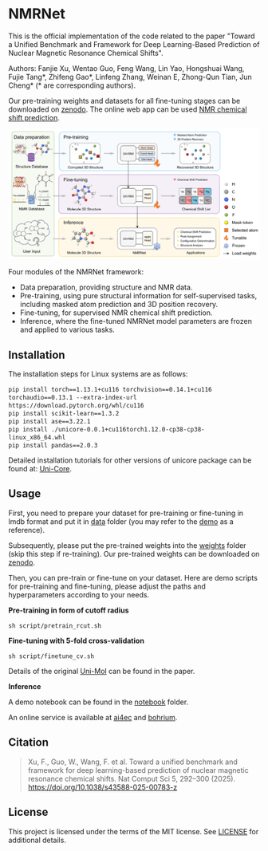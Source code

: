 NMRNet
==================================================

This is the official implementation of the code related to the paper "Toward a Unified Benchmark and Framework for Deep Learning-Based Prediction of Nuclear Magnetic Resonance Chemical Shifts".

Authors: Fanjie Xu, Wentao Guo, Feng Wang, Lin Yao, Hongshuai Wang, Fujie Tang\*, Zhifeng Gao\*, Linfeng Zhang, Weinan E, Zhong-Qun Tian, Jun Cheng\* (\* are corresponding authors).

Our pre-training weights and datasets for all fine-tuning stages can be downloaded on [zenodo](<https://doi.org/10.5281/zenodo.13317524>). The online web app can be used  [NMR chemical shift prediction](https://ai4ec.ac.cn/apps/nmrnet).

![NMRNet framework](./figure/framework.jpg)

Four modules of the NMRNet framework:

- Data preparation, providing structure and NMR data. 
- Pre-training, using pure structural information for self-supervised tasks, including masked atom prediction and 3D position recovery. 
- Fine-tuning, for supervised NMR chemical shift prediction. 
- Inference, where the fine-tuned NMRNet model parameters are frozen and applied to various tasks.



Installation
----

The installation steps for Linux systems are as follows:

```
pip install torch==1.13.1+cu116 torchvision==0.14.1+cu116 torchaudio==0.13.1 --extra-index-url https://download.pytorch.org/whl/cu116
pip install scikit-learn==1.3.2
pip install ase==3.22.1
pip install ./unicore-0.0.1+cu116torch1.12.0-cp38-cp38-linux_x86_64.whl
pip install pandas==2.0.3
```

Detailed installation tutorials for other versions of unicore package can be found at: [Uni-Core](https://github.com/dptech-corp/Uni-Core).



## Usage

First, you need to prepare your dataset for pre-training or fine-tuning in lmdb format and put it in [data](./data) folder (you may refer to the [demo](./demo) as a reference). 

Subsequently, please put the pre-trained weights into the [weights](./weight) folder (skip this step if re-training). Our pre-trained weights can be downloaded on [zenodo](<https://doi.org/10.5281/zenodo.13317524>).

Then, you can pre-train or fine-tune on your dataset. Here are demo scripts for pre-training and fine-tuning, please adjust the paths and hyperparameters according to your needs.

**Pre-training in form of cutoff radius**

```
sh script/pretrain_rcut.sh
```

**Fine-tuning with 5-fold cross-validation**

```
sh script/finetune_cv.sh
```

Details of the original [Uni-Mol](https://openreview.net/forum?id=6K2RM6wVqKu) can be found in the paper.

**Inference**

A demo notebook can be found in the [notebook](./demo/notebook) folder.

An online service is available at [ai4ec](https://ai4ec.ac.cn/apps/nmrnet) and [bohrium](https://bohrium.dp.tech/apps/nmrnet001).

Citation
--------

> Xu, F., Guo, W., Wang, F. et al. Toward a unified benchmark and framework for deep learning-based prediction of nuclear magnetic resonance chemical shifts. Nat Comput Sci 5, 292–300 (2025). https://doi.org/10.1038/s43588-025-00783-z

License
-------

This project is licensed under the terms of the MIT license. See [LICENSE](./LICENSE) for additional details.
